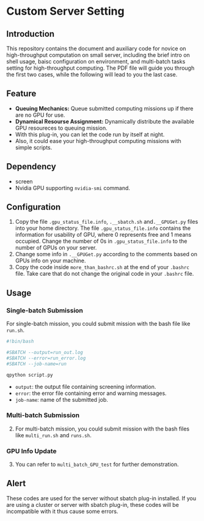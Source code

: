 # Custom Server Setting
## Introduction
This repository contains the document and auxiliary code for novice on high-throughput computation on small server, including the brief intro on shell usage, baisc configuration on environment, and multi-batch tasks setting for high-throughput computing. The PDF file will guide you through the first two cases, while the following will lead to you the last case.

## Feature
- **Queuing Mechanics:** Queue submitted computing missions up if there are no GPU for use. 
- **Dynamical Resourse Assignment:** Dynamically distribute the available GPU resoureces to queuing mission.
- With this plug-in, you can let the code run by itself at night.
- Also, it could ease your high-throughput computing missions with simple scripts.

## Dependency
- screen
- Nvidia GPU supporting `nvidia-smi` command.

## Configuration
1. Copy the file `.gpu_status_file.info`, `.__sbatch.sh` and`.__GPUGet.py` files into your home directory. The file `.gpu_status_file.info` contains the information for usability of GPU, where 0 represents free and 1 means occupied. Change the number of 0s in `.gpu_status_file.info` to the number of GPUs on your server.
2. Change some info in `.__GPUGet.py` according to the comments based on GPUs info on your machine.
3. Copy the code inside `more_than_bashrc.sh` at the end of your `.bashrc` file. Take care that do not change the original code in your `.bashrc` file.

## Usage
### Single-batch Submission
For single-batch mission, you could submit mission with the bash file like `run.sh`.

```python
#!bin/bash

#SBATCH --output=run_out.log
#SBATCH --error=run_error.log
#SBATCH --job-name=run

qpython script.py
```
- `output`: the output file containing screening information.
- `error`: the error file containing error and warning messages.
- `job-name`: name of the submitted job.


### Multi-batch Submission
2. For multi-batch mission, you could submit mission with the bash files like `multi_run.sh` and `runs.sh`.

### GPU Info Update
3. You can refer to `multi_batch_GPU_test` for further demonstration.

## Alert
These codes are used for the server without sbatch plug-in installed. If you are using a cluster or server with sbatch plug-in, these codes will be incompatible with it thus cause some errors.
